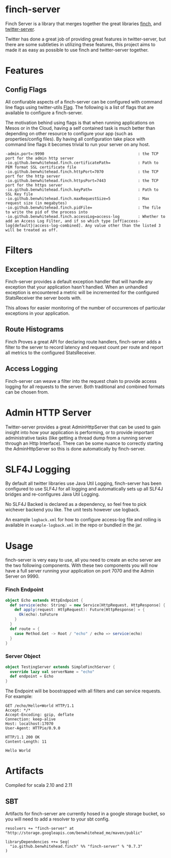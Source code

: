 finch-server
============

Finch Server is a library that merges together the great libraries [finch](https://github.com/finagle/finch), and [twitter-server](https://github.com/twitter/twitter-server).

Twitter has done a great job of providing great features in twitter-server, but there are some subtleties in utilizing these features, this project aims to made it as easy as possible to use finch and twitter-server together.

# Features

## Config Flags

All confiurable aspects of a finch-server can be configured with command line flags using twitter-utils [Flag](https://github.com/twitter/util/blob/master/util-app/src/main/scala/com/twitter/app/Flag.scala). The following is a list of flags that are available to configure a finch-server.

The motivation behind using flags is that when running applications on Mesos or in the Cloud, having a self contained task is much better than depending on other resource to configure your app (such as properties/config files).  By having all configuration take place with command line flags it becomes trivial to run your server on any host.

```
-admin.port=:9990                                         : the TCP port for the admin http server
-io.github.benwhitehead.finch.certificatePath=            : Path to PEM format SSL certificate file
-io.github.benwhitehead.finch.httpPort=7070               : the TCP port for the http server
-io.github.benwhitehead.finch.httpsPort=7443              : the TCP port for the https server
-io.github.benwhitehead.finch.keyPath=                    : Path to SSL Key file
-io.github.benwhitehead.finch.maxRequestSize=5            : Max request size (in megabytes)
-io.github.benwhitehead.finch.pidFile=                    : The file to write the pid of the process into
-io.github.benwhitehead.finch.accessLog=access-log        : Whether to add an Access Log Filter, and if so which type [off|access-log{default}|access-log-combined]. Any value other than the listed 3 will be treated as off.
```

# Filters

## Exception Handling
Finch-server provides a default exception handler that will handle any exception that your application hasn't handled. When an unhandled exception is encountered a metric will be incremented for the configured StatsReceiver the server boots with.

This allows for easier monitoring of the number of occurrences of particular exceptions in your application.

## Route Histograms
Finch Proves a great API for declaring route handlers, finch-server adds a filter to the server to record latency and request count per route and report all metrics to the configured StatsReceiver.

## Access Logging
Finch-server can weave a filter into the request chain to provide access logging for all requests to the server. Both traditional and combined formats can be chosen from.

# Admin HTTP Server
Twitter-server provides a great AdminHttpServer that can be used to gain insight into how your application is performing, or to provide important administrative tasks (like getting a thread dump from a running server through an Http Interface).  There can be some nuance to correctly starting the AdminHttpServer so this is done automatically by finch-server.

# SLF4J Logging
By default all twitter libraries use Java Util Logging, finch-server has been configured to use SLF4J for all logging and automatically sets up all SLF4J bridges and re-configures Java Util Logging.

No SLF4J Backed is declared as a dependency, so feel free to pick wichever backend you like.  The unit tests however use logback.

An example `logback.xml` for how to configure access-log file and rolling is available in `example-logback.xml` in the repo or bundled in the jar.

# Usage
finch-server is very easy to use, all you need to create an echo server are the two following components.  With these two components you will now have a full server running your application on port 7070 and the Admin Server on 9990.

### Finch Endpoint
```scala
object Echo extends HttpEndpoint {
  def service(echo: String) = new Service[HttpRequest, HttpResponse] {
    def apply(request: HttpRequest): Future[HttpResponse] = {
      Ok(echo).toFuture
    }
  }
  def route = {
    case Method.Get -> Root / "echo" / echo => service(echo)
  }
}
```

### Server Object
```scala
object TestingServer extends SimpleFinchServer {
  override lazy val serverName = "echo"
  def endpoint = Echo
}
```

The Endpoint will be boostrapped with all filters and can service requests. For example:
```
GET /echo/Hello+World HTTP/1.1
Accept: */*
Accept-Encoding: gzip, deflate
Connection: keep-alive
Host: localhost:17070
User-Agent: HTTPie/0.9.0

HTTP/1.1 200 OK
Content-Length: 11

Hello World

```

# Artifacts

Compiled for scala 2.10 and 2.11

## SBT

Artifacts for finch-server are currently hosed in a google storage bucket, so you will need to add a resolver to your sbt config.

```
resolvers += "finch-server" at "http://storage.googleapis.com/benwhitehead_me/maven/public"

libraryDependencies ++= Seq(
  "io.github.benwhitehead.finch" %% "finch-server" % "0.7.3"
)
```
